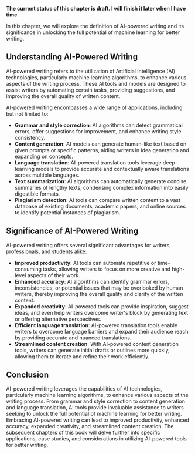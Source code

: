 **The current status of this chapter is draft. I will finish it later when I have time**

In this chapter, we will explore the definition of AI-powered writing and its significance in unlocking the full potential of machine learning for better writing.

Understanding AI-Powered Writing
--------------------------------

AI-powered writing refers to the utilization of Artificial Intelligence (AI) technologies, particularly machine learning algorithms, to enhance various aspects of the writing process. These AI tools and models are designed to assist writers by automating certain tasks, providing suggestions, and improving the overall quality of written content.

AI-powered writing encompasses a wide range of applications, including but not limited to:

* **Grammar and style correction**: AI algorithms can detect grammatical errors, offer suggestions for improvement, and enhance writing style consistency.
* **Content generation**: AI models can generate human-like text based on given prompts or specific patterns, aiding writers in idea generation and expanding on concepts.
* **Language translation**: AI-powered translation tools leverage deep learning models to provide accurate and contextually aware translations across multiple languages.
* **Text summarization**: AI algorithms can automatically generate concise summaries of lengthy texts, condensing complex information into easily digestible formats.
* **Plagiarism detection**: AI tools can compare written content to a vast database of existing documents, academic papers, and online sources to identify potential instances of plagiarism.

Significance of AI-Powered Writing
----------------------------------

AI-powered writing offers several significant advantages for writers, professionals, and students alike:

* **Improved productivity**: AI tools can automate repetitive or time-consuming tasks, allowing writers to focus on more creative and high-level aspects of their work.
* **Enhanced accuracy**: AI algorithms can identify grammar errors, inconsistencies, or potential issues that may be overlooked by human writers, thereby improving the overall quality and clarity of the written content.
* **Expanded creativity**: AI-powered tools can provide inspiration, suggest ideas, and even help writers overcome writer's block by generating text or offering alternative perspectives.
* **Efficient language translation**: AI-powered translation tools enable writers to overcome language barriers and expand their audience reach by providing accurate and nuanced translations.
* **Streamlined content creation**: With AI-powered content generation tools, writers can generate initial drafts or outlines more quickly, allowing them to iterate and refine their work efficiently.

Conclusion
----------

AI-powered writing leverages the capabilities of AI technologies, particularly machine learning algorithms, to enhance various aspects of the writing process. From grammar and style correction to content generation and language translation, AI tools provide invaluable assistance to writers seeking to unlock the full potential of machine learning for better writing. Embracing AI-powered writing can lead to improved productivity, enhanced accuracy, expanded creativity, and streamlined content creation. The subsequent chapters of this book will delve further into specific applications, case studies, and considerations in utilizing AI-powered tools for better writing.
